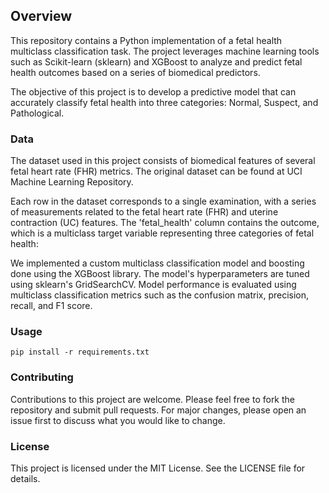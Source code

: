 ## Overview
This repository contains a Python implementation of a fetal health multiclass classification task. The project leverages machine learning tools such as Scikit-learn (sklearn) and XGBoost to analyze and predict fetal health outcomes based on a series of biomedical predictors.

The objective of this project is to develop a predictive model that can accurately classify fetal health into three categories: Normal, Suspect, and Pathological.

### Data
The dataset used in this project consists of biomedical features of several fetal heart rate (FHR) metrics. The original dataset can be found at UCI Machine Learning Repository.

Each row in the dataset corresponds to a single examination, with a series of measurements related to the fetal heart rate (FHR) and uterine contraction (UC) features. The 'fetal_health' column contains the outcome, which is a multiclass target variable representing three categories of fetal health:

We implemented a custom multiclass classification model and boosting done using the XGBoost library. The model's hyperparameters are tuned using sklearn's GridSearchCV. Model performance is evaluated using multiclass classification metrics such as the confusion matrix, precision, recall, and F1 score.

### Usage
`pip install -r requirements.txt`

### Contributing
Contributions to this project are welcome. Please feel free to fork the repository and submit pull requests. For major changes, please open an issue first to discuss what you would like to change.

### License
This project is licensed under the MIT License. See the LICENSE file for details.